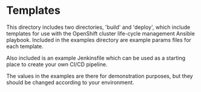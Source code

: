 # Templates

This directory includes two directories, 'build' and 'deploy', which include templates for use with the OpenShift cluster life-cycle management Ansible playbook. Included in the examples directory are example params files for each template.

Also included is an example Jenkinsfile which can be used as a starting place to create your own CI/CD pipeline.

The values in the examples are there for demonstration purposes, but they should be changed according to your environment. 